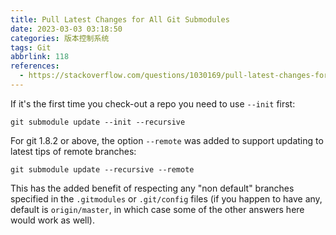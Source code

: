 ```yaml
---
title: Pull Latest Changes for All Git Submodules
date: 2023-03-03 03:18:50
categories: 版本控制系统
tags: Git
abbrlink: 118
references:
  - https://stackoverflow.com/questions/1030169/pull-latest-changes-for-all-git-submodules
---
```

If it's the first time you check-out a repo you need to use `--init` first:

```
git submodule update --init --recursive
```

For git 1.8.2 or above, the option `--remote` was added to support updating to latest tips of remote branches:

```
git submodule update --recursive --remote
```

This has the added benefit of respecting any "non default" branches specified in the `.gitmodules` or `.git/config` files (if you happen to have any, default is `origin/master`, in which case some of the other answers here would work as well).
